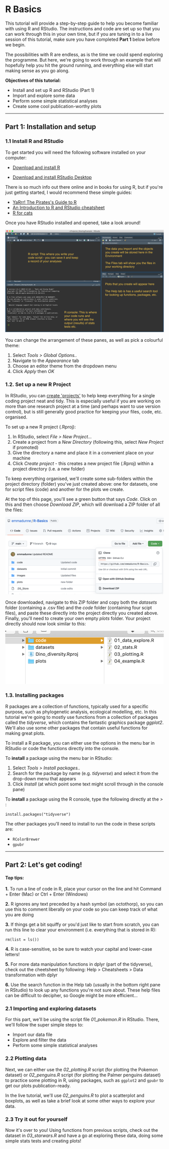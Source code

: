 # R Basics


This tutorial will provide a step-by-step guide to help you become familiar with using R and RStudio. The instructions and code are set up so that you can work through this in your own time, but if you are tuning in to a live session of this tutorial, make sure you have completed **Part 1** below before we begin.

The possibilities with R are endless, as is the time we could spend exploring the programme. But here, we're going to work through an example that will hopefully help you hit the ground running, and everything else will start making sense as you go along.


**Objectives of this tutorial:**

* Install and set up R and RStudio (Part 1)
* Import and explore some data
* Perform some simple statistical analyses
* Create some cool publication-worthy plots


*** 

## Part 1: Installation and setup


### 1.1 Install R and RStudio


To get started you will need the following software installed on your computer:

* [Download and install R](https://cloud.r-project.org)

* [Download and install RStudio Desktop](https://www.rstudio.com/products/RStudio/#Desktop) 


There is so much info out there online and in books for using R, but if you're just getting started, I would recommend these simple guides:

* [YaRrr! The Pirates's Guide to R](https://bookdown.org/ndphillips/YaRrr/where-did-this-book-come-from.html)
* [An Introduction to R and RStudio cheatsheet](http://sirselim.github.io/Introduction-to-R-and-RStudio/cheatsheet/index.html)
* [R for cats](https://rforcats.net/)


Once you have RStudio installed and opened, take a look around! 

![](./images/RStudio.png)


You can change the arrangement of these panes, as well as pick a colourful theme:

1. Select _Tools > Global Options.._
2. Navigate to the _Appearance_ tab
3. Choose an editor theme from the dropdown menu
4. Click _Apply_ then _OK_


### 1.2. Set up a new R Project

In RStudio, you can [create 'projects'](https://support.rstudio.com/hc/en-us/articles/200526207-Using-Projects) to help keep everything for a single coding project neat and tidy. This is especially useful if you are working on more than one research project at a time (and perhaps want to use version control), but is still generally good practice for keeping your files, code, etc. organised.

To set up a new R project (.Rproj):

1. In RStudio, select _File > New Project..._
2. Create a project from a _New Directory_ (following this, select _New Project_ if promoted)
3. Give the directory a name and place it in a convenient place on your machine 
4. Click _Create project_  - this creates a new project file (.Rproj) within a project directory (i.e. a new folder)


To keep everything organised, we'll create some sub-folders within the project directory (folder) you've just created above: one for datasets, one for script files (code) and another for the plots we create.

At the top of this page, you'll see a green button that says _Code_. Click on this and then choose _Download ZIP_, which will download a ZIP folder of all the files:

![](./images/download.png)

Once downloaded, navigate to this ZIP folder and copy both the _datasets_ folder (containing a .csv file) and the _code_ folder (containing four scipt files), and paste these directly into the project directly you created above. 
Finally, you'll need to create your own empty _plots_ folder. Your project directly should now look similar to this:


![](./images/subfolders.png)




### 1.3. Installing packages

R packages are a collection of functions, typically used for a specific purpose, such as phylogenetic analysis, ecological modelling, etc. In this tutorial we're going to mostly use functions from a collection of packages called the _tidyverse_, which contains the fantastic graphics package _ggplot2_. We'll also use some other packages that contain useful functions for making great plots.


To install a R package, you can either use the options in the menu bar in RStudio or code the functions directly into the console.

To **install** a package using the menu bar in RStudio:

1. Select _Tools > Install packages.._
2. Search for the package by name (e.g. _tidyverse_) and select it from the drop-down menu that appears
3. Click _Install_ (at which point some text might scroll through in the console pane)


To **install** a package using the R console, type the following directly at the *>* :
```{r}
install.packages("tidyverse")
```

The other packages you'll need to install to run the code in these scripts are:

* `RColorBrewer`
* `gpubr`



*** 

## Part 2: Let's get coding!

#### Top tips:

**1.** To run a line of code in R, place your cursor on the line and hit Command + Enter (Mac) or Ctrl + Enter (Windows)

**2.** R ignores any text preceded by a hash symbol (an octothorp), so you can use this to comment liberally on your code so you can keep track of what you are doing

**3.** If things get a bit squiffy or you'd just like to start from scratch, you can run this line to clear your environment (i.e. everything that is stored in R):
```{r}
rm(list = ls())
```

**4.** R is case-sensitive, so be sure to watch your capital and lower-case letters!

**5.** For more data manipulation functions in dplyr (part of the tidyverse), check out the cheetsheet by following: Help > Cheatsheets > Data transformation with dplyr

**6.** Use the search function in the Help tab (usually in the bottom right pane in RStudio) to look up any functions you're not sure about. These help files can be difficult to decipher, so Google might be more efficient...


### 2.1 Importing and exploring datasets

For this part, we'll be using the script file _01_pokemon.R_ in RStudio. 
There, we'll follow the super simple steps to: 

* Import our data file
* Explore and filter the data
* Perform some simple statistical analyses


### 2.2 Plotting data

Next, we can either use the _02_plotting.R_ script (for plotting the Pokemon dataset) or _02_penguins.R_ script (for plotting the Palmer penguins dataset) to practice some plotting in R, using packages, such as `ggplot2` and `gpubr` to get our plots publication-ready. 

In the live tutorial, we'll use _02_penguins.R_ to plot a scatterplot and boxplots, as well as take a brief look at some other ways to explore your data.


### 2.3 Try it out for yourself

Now it's over to you! Using functions from previous scripts, check out the dataset in _03_starwars.R_ and have a go at exploring these data, doing some simple stats tests and creating plots!


